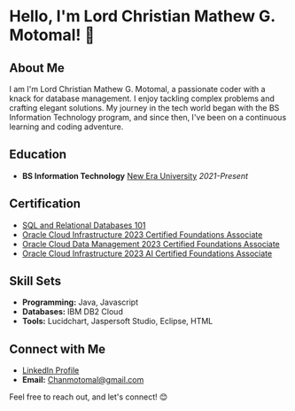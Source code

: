 # Hello, I'm Lord Christian Mathew G. Motomal! 👋

## About Me

I am I'm Lord Christian Mathew G. Motomal, a passionate coder with a knack for database management. I enjoy tackling complex problems and crafting elegant solutions. My journey in the tech world began with the BS Information Technology program, and since then, I've been on a continuous learning and coding adventure.

## Education

- **BS Information Technology**
  [New Era University](https://www.neu.edu.ph/)
  *2021-Present*

## Certification

- <a href = "https://courses.cognitiveclass.ai/certificates/4a501605dc24463c92632152d63e650e"> SQL and Relational Databases 101 </a>
- <a href = "https://drive.google.com/file/d/15459ibe5WXbPxG09LMw-mDPMoVd0-e_-/view?usp=sharing"> Oracle Cloud Infrastructure 2023 Certified Foundations Associate </a>
- <a href = "https://drive.google.com/file/d/1mJgL5S96J-amRZmx4PQBblMJN63P4feX/view?usp=sharing"> Oracle Cloud Data Management 2023 Certified Foundations Associate </a>
- <a href = "https://drive.google.com/file/d/1mn0eDgNEg5MXjky6GgD_xSyv1kveJNWR/view?usp=sharing"> Oracle Cloud Infrastructure 2023 AI Certified Foundations Associate </a>
## Skill Sets

- **Programming:** Java, Javascript
- **Databases:** IBM DB2 Cloud
- **Tools:** Lucidchart, Jaspersoft Studio, Eclipse, HTML

## Connect with Me

- <a href = "https://www.linkedin.com/in/christian-motomal-139aa2275/"> LinkedIn Profile </a>
- **Email:** Chanmotomal@gmail.com

Feel free to reach out, and let's connect! 😊
